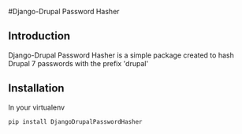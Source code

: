 #Django-Drupal Password Hasher

## Introduction

Django-Drupal Password Hasher is a simple package created to hash Drupal 7 passwords with the prefix 'drupal'

## Installation

In your virtualenv

    pip install DjangoDrupalPasswordHasher     
